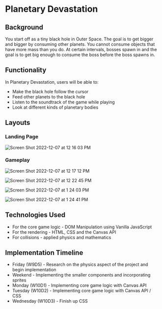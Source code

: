 # Planetary Devastation

## Background

You start off as a tiny black hole in Outer Space. The goal is to get bigger and bigger by consuming other planets. You cannot consume objects that have more mass than you do. At certain intervals, bosses spawn in and the goal is to get big enough to consume the boss before the boss spawns in.

## Functionality

In Planetary Devastation, users will be able to:

- Make the black hole follow the cursor
- Feed other planets to the black hole
- Listen to the soundtrack of the game while playing
- Look at different kinds of planetary bodies

## Layouts

### Landing Page

![Screen Shot 2022-12-07 at 12 16 03 PM](https://user-images.githubusercontent.com/65653163/206299128-a7f78163-d547-40ce-93df-d7d1119b021c.png)

### Gameplay

![Screen Shot 2022-12-07 at 12 17 12 PM](https://user-images.githubusercontent.com/65653163/206299179-f4147948-4f75-40f1-b6fc-4d116d89ebd7.png)

![Screen Shot 2022-12-07 at 12 22 45 PM](https://user-images.githubusercontent.com/65653163/206299233-f6abe6d4-cfd3-49ca-92a7-14baa0167c7d.png)

![Screen Shot 2022-12-07 at 1 24 03 PM](https://user-images.githubusercontent.com/65653163/206299405-65b743f6-3f53-4539-b6e2-501a43c15a7b.png)

![Screen Shot 2022-12-07 at 1 24 41 PM](https://user-images.githubusercontent.com/65653163/206299523-0988d1ae-1709-4b36-99e9-cb7f55d858d2.png)

## Technologies Used

- For the core game logic - DOM Manipulation using Vanilla JavaScript
- For the rendering - HTML, CSS and the Canvas API
- For collisions - applied physics and mathematics

## Implementation Timeline

- Friday (W9D5) - Research on the physics aspect of the project and begin implementation
- Weekend - Implementing the smaller components and incorporating sprites
- Monday (W10D1) - Implementing core game logic with Canvas API
- Tuesday (W10D2) - Implementing core game logic with Canvas API / CSS
- Wednesday (W10D3) - Finish up CSS
